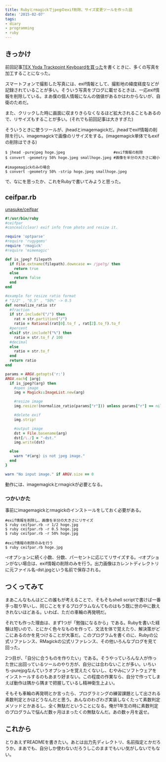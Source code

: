 ```yaml
---
title: Rubyとrmagickでjpegのexif削除、サイズ変更ツールを作った話
date: '2015-02-07'
tags:
- diary
- programming
- ruby
---
```


## きっかけ

前回記事[TEX Yoda Trackpoint Keyboardを買った](2015/tex-yoda-trackpoint-keyboard-assembly/)を書くときに、多くの写真を加工することになった。


スマートフォンで撮影した写真には、exif情報として、撮影地の緯度経度などが記録されていることが多い。そういう写真をブログに載せるときは、一応exif情報を削除している。まあ僕の個人情報になんの価値があるかはわからないが、自衛のためだ。



また、クリックした時に画面に収まりきらなくなるほど拡大されることもあるので、リサイズもすることが多い。(それでも前回記事は大きすぎた)



そういうときに使うツールが、jheadとimagemagickだ。jheadでexif情報の削除を行い、imagemagickで画像のリサイズをする。(imagemagick単体でもexifの削除はできる)
```shell
$ jhead -purejpeg hoge.jpeg                      #exif情報の削除
$ convert -geometry 50% hoge.jpeg smallhoge.jpeg #画像を半分の大きさに縮小

#imagemagickのみの場合
$ convert -geometry 50% -strip hoge.jpeg smallhoge.jpeg
```

で、なにを思ったか、これをRubyで書いてみようと思った。


## ceifpar.rb

[unasuke/ceifpar](https://github.com/unasuke/ceifpar)

```ruby
#!/usr/bin/ruby
#ceifpar
#conceal(clear) exif info from photo and resize it.

require 'optparse'
#require 'rugygems'
require 'rmagick'
#require 'mimemagic'

def is_jpeg? filepath
  if File.extname(filepath).downcase =~ /jpe?g/ then
    return true
  else
    return false
  end
end

#example for resize ratio format
# "1/2" , "0.5" , "50%" -> 0.5
def normalize_ratio str
  #fraction
  if str.include?("/") then
    rat = str.partition("/")
    ratio = Rational(rat[0].to_f , rat[2].to_f).to_f
  #percent
  elsif str.include?("%") then
    ratio = str.to_f / 100
  #decimal
  else
    ratio = str.to_f
  end
  return ratio
end

params = ARGV.getopts('r:')
ARGV.each{ |arg|
  if is_jpeg?(arg) then
    #open image
    img = Magick::ImageList.new(arg)

    #resize image
    img.resize!(normalize_ratio(params["r"])) unless params["r"] == nil

    #delete exif
    img.strip!

    #output image
    dst = File.basename(arg)
    dst[/\./] = "-dst."
    img.write(dst)

  else
    warn "#{arg} is not jpeg image."
  end
}

warn "No input image." if ARGV.size == 0
```


動作には、imagemagickとrmagickが必要となる。


### つかいかた


事前にimagemagickとrmagickのインストールをしておく必要がある。

```shell
#exif情報を削除し、画像を半分の大きさにリサイズ
$ ruby ceifpar.rb -r 1/2 hoge.jpg
$ ruby ceifpar.rb -r 0.5 hoge.jpg
$ ruby ceifpar.rb -r 50% hoge.jpg

#exif情報の削除のみを行う
$ ruby ceifpar.rb hoge.jpg
```

-rオプションに続く小数、分数、パーセントに応じてリサイズする。-rオプションがない場合は、exif情報の削除のみを行う。出力画像はカレントディレクトリに元ファイル名-dst.jpgという名前で保存される。


## つくってみて

まあこんなもんはどこの誰もが考えることで、そもそもshell scriptで書けば一番手っ取り早いし、同じことをするプログラムなんてものはもう既に世の中に数えきれないほどある。いわば、ただの車輪の再発明だ。



それでも作った理由は、まず1つが「勉強になるから」である。Rubyを書いた経験は短いので、とにかく色々なものを作って、文法を体で覚えたり、解決策がどこにあるのかを見つけることが大事だ。このプログラムを書くのに、Rubyの公式リファレンス、RMagickの公式リファレンス、その他いろんなブログを見て回った。



2つ目が、「自分に合うものを作りたい」である。そうやっていろんな人が作った世に出回っているツールのやり方が、自分には合わないことが多い。いちいち-purejpgなんていうオプションを覚えたくないし、むやみにソフトウェアをインストールするのもあまり好まない。この程度の作業なら、自分で作ってしまえば動作は隅から隅まで把握しているし精神衛生上よい。



そもそも車輪の再発明とか言ったら、プログラミングの練習課題として出される素数判定とかはどうなんだと思う。あんなのわざわざ実装しなくたって素数判定メソッドとかあるし、全く無駄だということになる。俺が1年生の時に素数判定のプログラムで悩んだ数ヶ月はまったくの無駄なんだ。あの数ヶ月を返せ。


## これから


とりあえずREADMEを書きたい。あとは出力先ディレクトリ、名前指定とかだろうか。まあでも、自分しか使わないだろうしこのままでもいい気がしないでもない。
